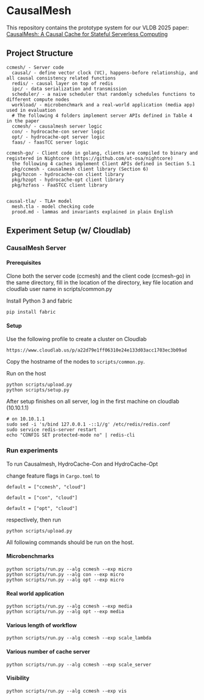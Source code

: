 # CausalMesh

This repository contains the prototype system for our VLDB 2025 paper:
[CausalMesh: A Causal Cache for Stateful Serverless Computing]()


## Project Structure
```
ccmesh/ - Server code
  causal/ - define vector clock (VC), happens-before relationship, and all causal consistency related functions
  redis/ - causal layer on top of redis
  ipc/ - data serialization and transmission
  scheduler/ - a naive scheduler that randomly schedules functions to different compute nodes
  workload/ - microbenchmark and a real-world application (media app) used in evaluation
  # The following 4 folders implement server APIs defined in Table 4 in the paper
  ccmesh/ - causalmesh server logic
  con/ - hydrocache-con server logic
  opt/ - hydrocache-opt server logic
  faas/ - faasTCC server logic

ccmesh-go/ - Client code in golang, clients are compiled to binary and registered in Nightcore (https://github.com/ut-osa/nightcore)
  the following 4 caches implement Client APIs defined in Section 5.1
  pkg/ccmesh - causalmesh client library (Section 6)
  pkg/hzcon - hydrocache-con client library
  pkg/hzopt - hydrocache-opt client library
  pkg/hzfass - FaaSTCC client library


causal-tla/ - TLA+ model
  mesh.tla - model checking code
  prood.md - lammas and invariants explained in plain English
```

## Experiment Setup (w/ Cloudlab)

### CausalMesh Server

#### Prerequisites
Clone both the server code (ccmesh) and the client code (ccmesh-go) in the same directory, fill in the location of the directory, key file location and cloudlab user name in scripts/common.py

Install Python 3 and fabric
```
pip install fabric
```

#### Setup
Use the following profile to create a cluster on Cloudlab
```
https://www.cloudlab.us/p/a22d79e1ff06310e24e133d03acc1703ec3b09ad
```

Copy the hostname of the nodes to `scripts/common.py`.

Run on the host
```
python scripts/upload.py
python scripts/setup.py
```

After setup finishes on all server, log in the first machine on cloudlab (10.10.1.1)

```
# on 10.10.1.1
sudo sed -i 's/bind 127.0.0.1 -::1//g' /etc/redis/redis.conf
sudo service redis-server restart
echo "CONFIG SET protected-mode no" | redis-cli
```

### Run experiments
To run Causalmesh, HydroCache-Con and HydroCache-Opt

change feature flags in `Cargo.toml` to
```
default = ["ccmesh", "cloud"]
```
```
default = ["con", "cloud"]
```
```
default = ["opt", "cloud"]
```
respectively, then run
```
python scripts/upload.py
```

All following commands should be run on the host.

#### Microbenchmarks
```
python scripts/run.py --alg ccmesh --exp micro
python scripts/run.py --alg con --exp micro
python scripts/run.py --alg opt --exp micro
```

#### Real world application
```
python scripts/run.py --alg ccmesh --exp media
python scripts/run.py --alg opt --exp media
```

#### Various length of workflow
```
python scripts/run.py --alg ccmesh --exp scale_lambda
```

#### Various number of cache server
```
python scripts/run.py --alg ccmesh --exp scale_server
```

#### Visibility
```
python scripts/run.py --alg ccmesh --exp vis
```
